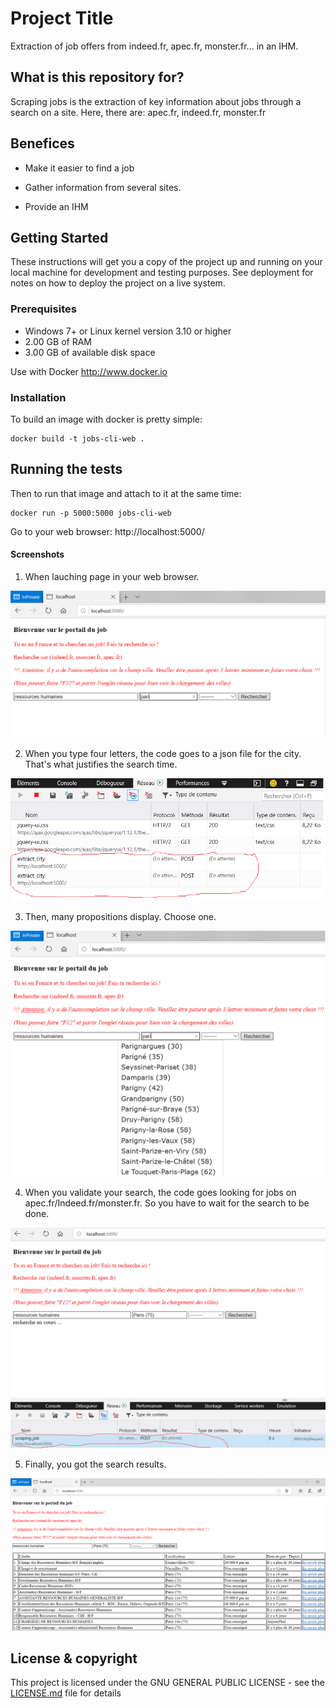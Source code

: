 # Project Title

Extraction of job offers from indeed.fr, apec.fr, monster.fr... in an IHM.

## What is this repository for? 

Scraping jobs is the extraction of key information about jobs through a search on a site. Here, there are: apec.fr, indeed.fr, monster.fr

## Benefices 

* Make it easier to find a job

* Gather information from several sites.

* Provide an IHM

## Getting Started

These instructions will get you a copy of the project up and running on your local machine for development and testing purposes. See deployment for notes on how to deploy the project on a live system.

### Prerequisites

* Windows 7+ or Linux kernel version 3.10 or higher
* 2.00 GB of RAM
* 3.00 GB of available disk space

Use with Docker http://www.docker.io

### Installation

To build an image with docker is pretty simple:
```
docker build -t jobs-cli-web .
```

## Running the tests

Then to run that image and attach to it at the same time:
```
docker run -p 5000:5000 jobs-cli-web
```

Go to your web browser: http://localhost:5000/

#### Screenshots
1. When lauching page in your web browser. 

![Page index](static/images/01-search.png)

2. When you type four letters, the code goes to a json file for the city. That's what justifies the search time.

![Page index](static/images/02-search.png)

3. Then, many propositions display. Choose one.

![Page index](static/images/03-search.png)

4. When you validate your search, the code goes looking for jobs on apec.fr/Indeed.fr/monster.fr. So you have to wait for the search to be done.

![Page index](static/images/04-search.png)

5. Finally, you got the search results.

![Page index](static/images/05-search.png)

## License & copyright

This project is licensed under the GNU GENERAL PUBLIC LICENSE - see the [LICENSE.md](LICENSE.md) file for details
